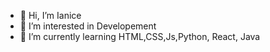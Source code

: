 - 👋 Hi, I’m Ianice
- 👀 I’m interested in Developement 
- 🌱 I’m currently learning HTML,CSS,Js,Python, React, Java
